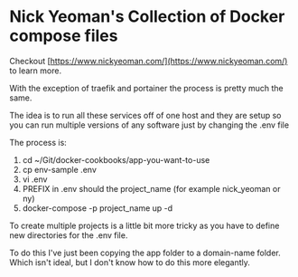 # Nick Yeoman's Collection of Docker compose files

Checkout [https://www.nickyeoman.com/](https://www.nickyeoman.com/) to learn more.

With the exception of traefik and portainer the process is pretty much the same.

The idea is to run all these services off of one host and they are setup so
you can run multiple versions of any software just by changing the .env file

The process is:

1. cd ~/Git/docker-cookbooks/app-you-want-to-use
1. cp env-sample .env
1. vi .env
  1. PREFIX in .env should the project_name (for example nick_yeoman or ny)
1. docker-compose -p project_name up -d

To create multiple projects is a little bit more tricky as  you have to
define new directories for the .env file.

To do this I've just been copying the app folder to a domain-name folder.
Which isn't ideal, but I don't know how to do this more elegantly. 
